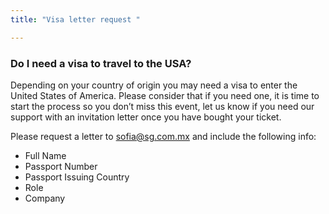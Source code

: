 ```yaml
---
title: "Visa letter request "

---
```


### Do I need a visa to travel to the USA?

Depending on your country of origin you may need a visa to enter the United States of America. Please consider that if you need one, it is time to start the process so you don’t miss this event, let us know if you need our support with an invitation letter once you have bought your ticket.

Please request a letter to sofia@sg.com.mx and include the following info:

* Full Name
* Passport Number
* Passport Issuing Country
* Role
* Company
  